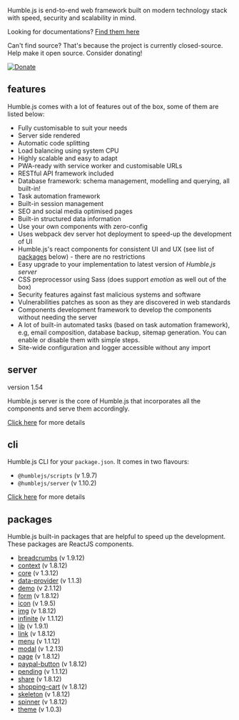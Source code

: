 Humble.js is end-to-end web framework built on modern technology stack with speed, security and scalability in mind.

Looking for documentations? [Find them here](/docs)

Can't find source? That's because the project is currently closed-source. Help make it open source. Consider donating!

[![Donate](https://ghdl.amrayn.com/donate.png?v2)](https://amrayn.com/donate)

## features

Humble.js comes with a lot of features out of the box, some of them are listed below:

* Fully customisable to suit your needs
* Server side rendered
* Automatic code splitting
* Load balancing using system CPU
* Highly scalable and easy to adapt
* PWA-ready with service worker and customisable URLs
* RESTful API framework included
* Database framework: schema management, modelling and querying, all built-in!
* Task automation framework
* Built-in session management
* SEO and social media optimised pages
* Built-in structured data information
* Use your own components with zero-config
* Uses webpack dev server hot deployment to speed-up the development of UI
* Humble.js's react components for consistent UI and UX (see list of [packages](/#packages) below) - there are no restrictions
* Easy upgrade to your implementation to latest version of _Humble.js server_
* CSS preprocessor using Sass (does support _emotion_ as well out of the box)
* Security features against fast malicious systems and software
* Vulnerabilities patches as soon as they are discovered in web standards
* Components development framework to develop the components without needing the server
* A lot of built-in automated tasks (based on task automation framework), e.g, email composition, database backup, sitemap generation. You can enable or disable them with simple steps.
* Site-wide configuration and logger accessible without any import

## server

version 1.54

Humble.js server is the core of Humble.js that incorporates all the components and serve them accordingly.

[Click here](/server) for more details

## cli

Humble.js CLI for your `package.json`. It comes in two flavours:

* `@humblejs/scripts` (v 1.9.7)
* `@humblejs/server` (v 1.10.2)

[Click here](/cli) for more details

## packages

Humble.js built-in packages that are helpful to speed up the development. These packages are ReactJS components.


 * [breadcrumbs](/pkg/breadcrumbs) (v 1.9.12)
 * [context](/pkg/context) (v 1.8.12)
 * [core](/pkg/core) (v 1.3.12)
 * [data-provider](/pkg/data-provider) (v 1.1.3)
 * [demo](/pkg/demo) (v 2.1.12)
 * [form](/pkg/form) (v 1.8.12)
 * [icon](/pkg/icon) (v 1.9.5)
 * [img](/pkg/img) (v 1.8.12)
 * [infinite](/pkg/infinite) (v 1.1.12)
 * [lib](/pkg/lib) (v 1.9.1)
 * [link](/pkg/link) (v 1.8.12)
 * [menu](/pkg/menu) (v 1.1.12)
 * [modal](/pkg/modal) (v 1.2.13)
 * [page](/pkg/page) (v 1.8.12)
 * [paypal-button](/pkg/paypal-button) (v 1.8.12)
 * [pending](/pkg/pending) (v 1.1.12)
 * [share](/pkg/share) (v 1.8.12)
 * [shopping-cart](/pkg/shopping-cart) (v 1.8.12)
 * [skeleton](/pkg/skeleton) (v 1.8.12)
 * [spinner](/pkg/spinner) (v 1.8.12)
 * [theme](/pkg/theme) (v 1.0.3)

